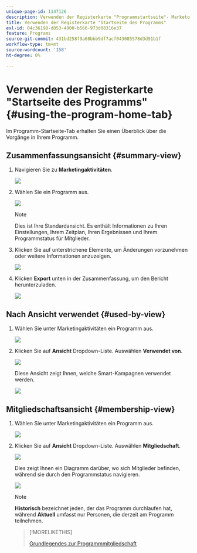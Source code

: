 ```yaml
---
unique-page-id: 1147126
description: Verwenden der Registerkarte "Programmstartseite"- Marketo-Dokumente - Produktdokumentation
title: Verwenden der Registerkarte "Startseite des Programms"
exl-id: 04c36190-d853-4900-b566-973d08316e37
feature: Programs
source-git-commit: 431bd258f9a68bbb9df7acf043085578d3d91b1f
workflow-type: tm+mt
source-wordcount: '158'
ht-degree: 0%

---
```


# Verwenden der Registerkarte &quot;Startseite des Programms&quot; {#using-the-program-home-tab}

Im Programm-Startseite-Tab erhalten Sie einen Überblick über die Vorgänge in Ihrem Programm.

## Zusammenfassungsansicht {#summary-view}

1. Navigieren Sie zu **Marketingaktivitäten**.

   ![](assets/login-marketing-activities-1.png)

1. Wählen Sie ein Programm aus.

   ![](assets/image2014-9-18-17-3a1-3a55.png)

   >[!NOTE]
   >
   >Dies ist Ihre Standardansicht. Es enthält Informationen zu Ihren Einstellungen, Ihrem Zeitplan, Ihren Ergebnissen und Ihrem Programmstatus für Mitglieder.

1. Klicken Sie auf unterstrichene Elemente, um Änderungen vorzunehmen oder weitere Informationen anzuzeigen.

   ![](assets/image2014-9-18-17-3a2-3a53.png)

1. Klicken **Export** unten in der Zusammenfassung, um den Bericht herunterzuladen.

   ![](assets/image2014-9-18-17-3a3-3a47.png)

## Nach Ansicht verwendet {#used-by-view}

1. Wählen Sie unter Marketingaktivitäten ein Programm aus.

   ![](assets/image2014-9-18-17-3a4-3a24.png)

1. Klicken Sie auf **Ansicht** Dropdown-Liste. Auswählen **Verwendet von**.

   ![](assets/image2014-9-18-17-3a5-3a2.png)

   Diese Ansicht zeigt Ihnen, welche Smart-Kampagnen verwendet werden.

   ![](assets/image2014-9-18-17-3a6-3a4.png)

## Mitgliedschaftsansicht {#membership-view}

1. Wählen Sie unter Marketingaktivitäten ein Programm aus.

   ![](assets/image2014-9-18-17-3a7-3a25.png)

1. Klicken Sie auf **Ansicht** Dropdown-Liste. Auswählen **Mitgliedschaft**.

   ![](assets/image2014-9-18-17-3a7-3a49.png)

   Dies zeigt Ihnen ein Diagramm darüber, wo sich Mitglieder befinden, während sie durch den Programmstatus navigieren.

   ![](assets/image2014-9-18-17-3a8-3a1.png)

   >[!NOTE]
   >
   >**Historisch** bezeichnet jeden, der das Programm durchlaufen hat, während **Aktuell** umfasst nur Personen, die derzeit am Programm teilnehmen.

   >[!MORELIKETHIS]
   >
   >[Grundlegendes zur Programmmitgliedschaft](/help/marketo/product-docs/core-marketo-concepts/programs/creating-programs/understanding-program-membership.md)
